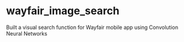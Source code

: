 # wayfair_image_search
Built a visual search function for Wayfair mobile app using Convolution Neural Networks 
